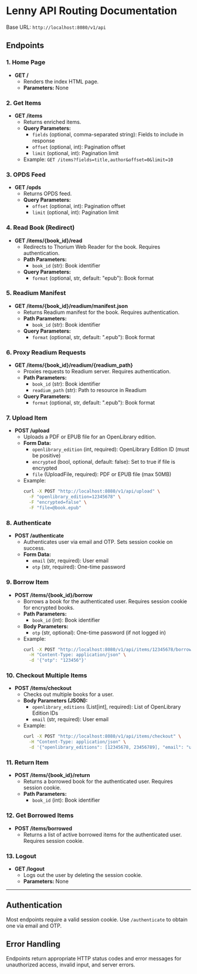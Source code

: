 
# Lenny API Routing Documentation

Base URL: `http://localhost:8080/v1/api`

## Endpoints


### 1. Home Page

- **GET /**
  - Renders the index HTML page.
  - **Parameters:** None


### 2. Get Items

- **GET /items**
  - Returns enriched items.
  - **Query Parameters:**
    - `fields` (optional, comma-separated string): Fields to include in response
    - `offset` (optional, int): Pagination offset
    - `limit` (optional, int): Pagination limit
  - Example: `GET /items?fields=title,author&offset=0&limit=10`


### 3. OPDS Feed

- **GET /opds**
  - Returns OPDS feed.
  - **Query Parameters:**
    - `offset` (optional, int): Pagination offset
    - `limit` (optional, int): Pagination limit


### 4. Read Book (Redirect)

- **GET /items/{book_id}/read**
  - Redirects to Thorium Web Reader for the book. Requires authentication.
  - **Path Parameters:**
    - `book_id` (str): Book identifier
  - **Query Parameters:**
    - `format` (optional, str, default: "epub"): Book format


### 5. Readium Manifest

- **GET /items/{book_id}/readium/manifest.json**
  - Returns Readium manifest for the book. Requires authentication.
  - **Path Parameters:**
    - `book_id` (str): Book identifier
  - **Query Parameters:**
    - `format` (optional, str, default: ".epub"): Book format


### 6. Proxy Readium Requests

- **GET /items/{book_id}/readium/{readium_path}**
  - Proxies requests to Readium server. Requires authentication.
  - **Path Parameters:**
    - `book_id` (str): Book identifier
    - `readium_path` (str): Path to resource in Readium
  - **Query Parameters:**
    - `format` (optional, str, default: ".epub"): Book format


### 7. Upload Item

- **POST /upload**
  - Uploads a PDF or EPUB file for an OpenLibrary edition.
  - **Form Data:**
    - `openlibrary_edition` (int, required): OpenLibrary Edition ID (must be positive)
    - `encrypted` (bool, optional, default: false): Set to true if file is encrypted
    - `file` (UploadFile, required): PDF or EPUB file (max 50MB)
  - Example:
    ```sh
    curl -X POST "http://localhost:8080/v1/api/upload" \
      -F "openlibrary_edition=12345678" \
      -F "encrypted=false" \
      -F "file=@book.epub"
    ```


### 8. Authenticate

- **POST /authenticate**
  - Authenticates user via email and OTP. Sets session cookie on success.
  - **Form Data:**
    - `email` (str, required): User email
    - `otp` (str, required): One-time password


### 9. Borrow Item

- **POST /items/{book_id}/borrow**
  - Borrows a book for the authenticated user. Requires session cookie for encrypted books.
  - **Path Parameters:**
    - `book_id` (int): Book identifier
  - **Body Parameters:**
    - `otp` (str, optional): One-time password (if not logged in)
  - Example:
    ```sh
    curl -X POST "http://localhost:8080/v1/api/items/12345678/borrow" \
      -H "Content-Type: application/json" \
      -d '{"otp": "123456"}'
    ```


### 10. Checkout Multiple Items

- **POST /items/checkout**
  - Checks out multiple books for a user.
  - **Body Parameters (JSON):**
    - `openlibrary_editions` (List[int], required): List of OpenLibrary Edition IDs
    - `email` (str, required): User email
  - Example:
    ```sh
    curl -X POST "http://localhost:8080/v1/api/items/checkout" \
      -H "Content-Type: application/json" \
      -d '{"openlibrary_editions": [12345678, 23456789], "email": "user@example.com"}'
    ```


### 11. Return Item

- **POST /items/{book_id}/return**
  - Returns a borrowed book for the authenticated user. Requires session cookie.
  - **Path Parameters:**
    - `book_id` (int): Book identifier


### 12. Get Borrowed Items

- **POST /items/borrowed**
  - Returns a list of active borrowed items for the authenticated user. Requires session cookie.


### 13. Logout

- **GET /logout**
  - Logs out the user by deleting the session cookie.
  - **Parameters:** None

---

## Authentication
Most endpoints require a valid session cookie. Use `/authenticate` to obtain one via email and OTP.

## Error Handling
Endpoints return appropriate HTTP status codes and error messages for unauthorized access, invalid input, and server errors.
